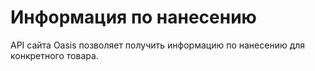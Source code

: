# Информация по нанесению

API сайта Oasis позволяет получить информацию по нанесению для конкретного товара.

